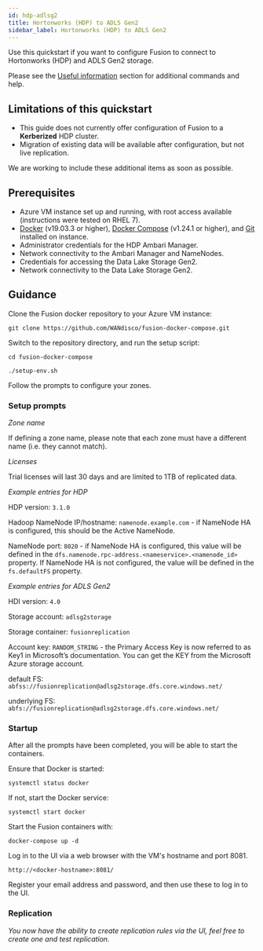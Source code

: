 ```yaml
---
id: hdp-adlsg2
title: Hortonworks (HDP) to ADLS Gen2
sidebar_label: Hortonworks (HDP) to ADLS Gen2
---
```


Use this quickstart if you want to configure Fusion to connect to Hortonworks (HDP) and ADLS Gen2 storage.

Please see the [Useful information](https://wandisco.github.io/wandisco-documentation/docs/quickstarts/troubleshooting/useful_info) section for additional commands and help.

## Limitations of this quickstart

* This guide does not currently offer configuration of Fusion to a **Kerberized** HDP cluster.
* Migration of existing data will be available after configuration, but not live replication.

We are working to include these additional items as soon as possible.

## Prerequisites

* Azure VM instance set up and running, with root access available (instructions were tested on RHEL 7).
* [Docker](https://docs.docker.com/install/) (v19.03.3 or higher), [Docker Compose](https://docs.docker.com/compose/install/) (v1.24.1 or higher), and [Git](https://git-scm.com/book/en/v2/Getting-Started-Installing-Git) installed on instance.
* Administrator credentials for the HDP Ambari Manager.
* Network connectivity to the Ambari Manager and NameNodes.
* Credentials for accessing the Data Lake Storage Gen2.
* Network connectivity to the Data Lake Storage Gen2.

## Guidance

Clone the Fusion docker repository to your Azure VM instance:

`git clone https://github.com/WANdisco/fusion-docker-compose.git`

Switch to the repository directory, and run the setup script:

`cd fusion-docker-compose`

`./setup-env.sh`

Follow the prompts to configure your zones.

### Setup prompts

_Zone name_

If defining a zone name, please note that each zone must have a different name (i.e. they cannot match).

_Licenses_

Trial licenses will last 30 days and are limited to 1TB of replicated data.

_Example entries for HDP_

HDP version: `3.1.0`

Hadoop NameNode IP/hostname: `namenode.example.com` - if NameNode HA is configured, this should be the Active NameNode.

NameNode port: `8020` - if NameNode HA is configured, this value will be defined in the `dfs.namenode.rpc-address.<nameservice>.<namenode_id>` property. If NameNode HA is not configured, the value will be defined in the `fs.defaultFS` property.

_Example entries for ADLS Gen2_

HDI version: `4.0`

Storage account: `adlsg2storage`

Storage container: `fusionreplication`

Account key: `RANDOM_STRING` - the Primary Access Key is now referred to as Key1 in Microsoft’s documentation. You can get the KEY from the Microsoft Azure storage account.

default FS: `abfss://fusionreplication@adlsg2storage.dfs.core.windows.net/`

underlying FS: `abfs://fusionreplication@adlsg2storage.dfs.core.windows.net/`

### Startup

After all the prompts have been completed, you will be able to start the containers.

Ensure that Docker is started:

`systemctl status docker`

If not, start the Docker service:

`systemctl start docker`

Start the Fusion containers with:

`docker-compose up -d`

Log in to the UI via a web browser with the VM's hostname and port 8081.

`http://<docker-hostname>:8081/`

Register your email address and password, and then use these to log in to the UI.

### Replication

_You now have the ability to create replication rules via the UI, feel free to create one and test replication._
